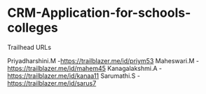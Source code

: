 # CRM-Application-for-schools-colleges

Trailhead URLs

Priyadharshini.M  -https://trailblazer.me/id/priym53
Maheswari.M       -https://trailblazer.me/id/mahem45
Kanagalakshmi.A   -https://trailblazer.me/id/kanaa11
Sarumathi.S       -https://trailblazer.me/id/sarus7

